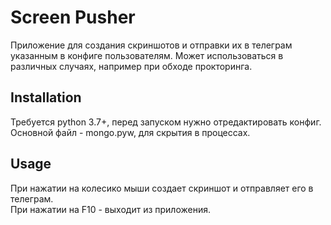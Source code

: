 # Screen Pusher

Приложение для создания скриншотов и отправки их в телеграм указанным в конфиге пользователям. Может использоваться в различных случаях, например при обходе прокторинга.

## Installation

Требуется python 3.7+, перед запуском нужно отредактировать конфиг. Основной файл - mongo.pyw, для скрытия в процессах.

## Usage

При нажатии на колесико мыши создает скриншот и отправляет его в телеграм.  
При нажатии на F10 - выходит из приложения.